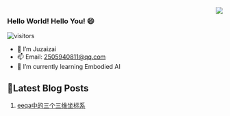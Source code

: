 <!-- https://github.com/anuraghazra/github-readme-stats -->
<image align="right" src="https://github-readme-stats.vercel.app/api?username=aqvq&show_icons=true&hide_title=true&theme=gradient" />

<!-- <image align="right" src="https://github-readme-stats.vercel.app/api/top-langs/?username=aqvq&layout=compact" /> 
[![Top Langs](https://github-readme-stats.vercel.app/api/top-langs/?username=aqvq&layout=compact)](https://github.com/anuraghazra/github-readme-stats)
[![Top Langs](https://github-readme-stats.vercel.app/api?username=aqvq&show_icons=true&hide_title=true&theme=gradient)](https://github.com/anuraghazra/github-readme-stats)
-->

### Hello World! Hello You! 😄
![visitors](https://visitor-badge.glitch.me/badge?page_id=aqvq.aqvq)
- 🔭 I’m Juzaizai
- 📫 Email: 2505940811@qq.com
- 🌱 I’m currently learning Embodied AI


## 📝Latest Blog Posts
<!-- issueTable -->

1. [eeqa中的三个三维坐标系](https://github.com/aqvq/aqvq/issues/1) 
<!-- issueTable -->

<!--
**aqvq/aqvq** is a ✨ _special_ ✨ repository because its `README.md` (this file) appears on your GitHub profile.

Here are some ideas to get you started:



- 👯 I’m looking to collaborate on ...
- 🤔 I’m looking for help with ...
- 💬 Ask me about ...
- 📫 How to reach me: ...
- 😄 Pronouns: ...
- ⚡ Fun fact: ...
-->
